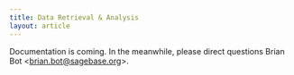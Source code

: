 ```yaml
---
title: Data Retrieval & Analysis
layout: article
---
```


Documentation is coming. In the meanwhile, please direct questions Brian Bot &lt;brian.bot@sagebase.org&gt;.